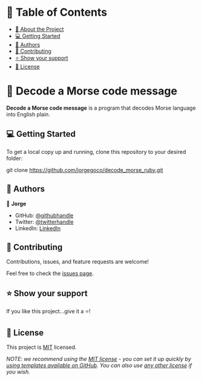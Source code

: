 
# 📗 Table of Contents

- [📖 About the Project](#about-project)
- [💻 Getting Started](#getting-started)
- [👥 Authors](#authors)
- [🤝 Contributing](#contributing)
- [⭐️ Show your support](#support)
- [📝 License](#license)


# 📖 Decode a Morse code message 

**Decode a Morse code message** is a program that decodes Morse language into English plain.

## 💻 Getting Started 

To get a local copy up and running, clone this repository to your desired folder:

git clone https://github.com/jorgegoco/decode_morse_ruby.git


## 👥 Authors 

👤 **Jorge**

- GitHub: [@githubhandle](https://github.com/jorgegoco)
- Twitter: [@twitterhandle](https://twitter.com/JorgeGo78017548)
- LinkedIn: [LinkedIn](https://www.linkedin.com/in/jorgegoco/)



## 🤝 Contributing 
Contributions, issues, and feature requests are welcome!

Feel free to check the [issues page](https://github.com/jogegoco/decode-morse-ruby/issues).

## ⭐️ Show your support 

If you like this project...give it a ⭐️!

## 📝 License 

This project is [MIT](./LICENSE) licensed.

_NOTE: we recommend using the [MIT license](./MIT.md) - you can set it up quickly by [using templates available on GitHub](https://docs.github.com/en/communities/setting-up-your-project-for-healthy-contributions/adding-a-license-to-a-repository). You can also use [any other license](https://choosealicense.com/licenses/) if you wish._
